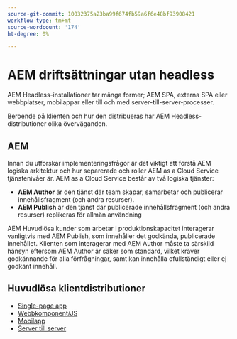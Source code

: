```yaml
---
source-git-commit: 10032375a23ba99f674fb59a6f6e48bf93908421
workflow-type: tm+mt
source-wordcount: '174'
ht-degree: 0%

---
```




# AEM driftsättningar utan headless

AEM Headless-installationer tar många former; AEM SPA, externa SPA eller webbplatser, mobilappar eller till och med server-till-server-processer.

Beroende på klienten och hur den distribueras har AEM Headless-distributioner olika överväganden.

## AEM

Innan du utforskar implementeringsfrågor är det viktigt att förstå AEM logiska arkitektur och hur separerade och roller AEM as a Cloud Service tjänstenivåer är. AEM as a Cloud Service består av två logiska tjänster:

+ __AEM Author__ är den tjänst där team skapar, samarbetar och publicerar innehållsfragment (och andra resurser).
+ __AEM Publish__ är den tjänst där publicerade innehållsfragment (och andra resurser) replikeras för allmän användning

AEM Huvudlösa kunder som arbetar i produktionskapacitet interagerar vanligtvis med AEM Publish, som innehåller det godkända, publicerade innehållet. Klienten som interagerar med AEM Author måste ta särskild hänsyn eftersom AEM Author är säker som standard, vilket kräver godkännande för alla förfrågningar, samt kan innehålla ofullständigt eller ej godkänt innehåll.

## Huvudlösa klientdistributioner

+ [Single-page app](./spa.md)
+ [Webbkomponent/JS](./web-component.md)
+ [Mobilapp](./mobile.md)
+ [Server till server](./server-to-server.md)

